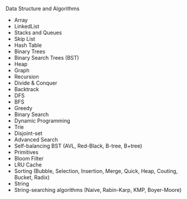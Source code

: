 Data Structure and Algorithms
- Array
- LinkedList
- Stacks and Queues
- Skip List
- Hash Table
- Binary Trees
- Binary Search Trees (BST)
- Heap
- Graph
- Recursion
- Divide & Conquer
- Backtrack
- DFS
- BFS
- Greedy
- Binary Search
- Dynamic Programming
- Trie
- Disjoint-set
- Advanced Search
- Self-balancing BST (AVL, Red-Black, B-tree, B+tree)
- Primitives
- Bloom Filter
- LRU Cache
- Sorting (Bubble, Selection, Insertion, Merge, Quick, Heap, Couting, Bucket, Radix)
- String
- String-searching algorithms (Naive, Rabin-Karp, KMP, Boyer-Moore)
